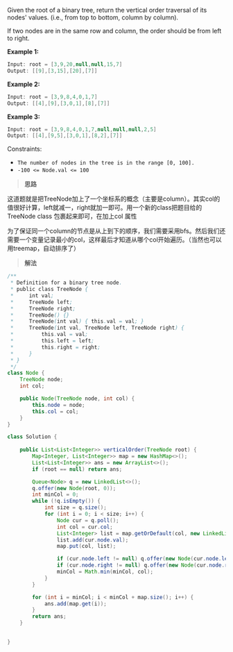 Given the root of a binary tree, return the vertical order traversal of its nodes' values. (i.e., from top to bottom, column by column).

If two nodes are in the same row and column, the order should be from left to right.

 

**Example 1:**

```java
Input: root = [3,9,20,null,null,15,7]
Output: [[9],[3,15],[20],[7]]
```
**Example 2:**

```java
Input: root = [3,9,8,4,0,1,7]
Output: [[4],[9],[3,0,1],[8],[7]]
```

**Example 3:**

```java
Input: root = [3,9,8,4,0,1,7,null,null,null,2,5]
Output: [[4],[9,5],[3,0,1],[8,2],[7]]
```

Constraints:

- `The number of nodes in the tree is in the range [0, 100].`
- `-100 <= Node.val <= 100`



> **思路**

这道题就是把TreeNode加上了一个坐标系的概念（主要是column）。其实col的值很好计算，left就减一，right就加一即可。用一个新的class把题目给的TreeNode class 包裹起来即可，在加上col 属性

为了保证同一个column的节点是从上到下的顺序，我们需要采用bfs。然后我们还需要一个变量记录最小的col，这样最后才知道从哪个col开始遍历。（当然也可以用treemap，自动排序了）



> **解法**

```java
/**
 * Definition for a binary tree node.
 * public class TreeNode {
 *     int val;
 *     TreeNode left;
 *     TreeNode right;
 *     TreeNode() {}
 *     TreeNode(int val) { this.val = val; }
 *     TreeNode(int val, TreeNode left, TreeNode right) {
 *         this.val = val;
 *         this.left = left;
 *         this.right = right;
 *     }
 * }
 */
class Node {
    TreeNode node;
    int col;

    public Node(TreeNode node, int col) {
        this.node = node;
        this.col = col;
    }
}

class Solution {
    
    public List<List<Integer>> verticalOrder(TreeNode root) {
        Map<Integer, List<Integer>> map = new HashMap<>();
        List<List<Integer>> ans = new ArrayList<>();
        if (root == null) return ans;

        Queue<Node> q = new LinkedList<>();
        q.offer(new Node(root, 0));
        int minCol = 0;
        while (!q.isEmpty()) {
            int size = q.size();
            for (int i = 0; i < size; i++) {
                Node cur = q.poll();
                int col = cur.col;
                List<Integer> list = map.getOrDefault(col, new LinkedList<>());
                list.add(cur.node.val);
                map.put(col, list);

                if (cur.node.left != null) q.offer(new Node(cur.node.left, col-1));
                if (cur.node.right != null) q.offer(new Node(cur.node.right, col+1));
                minCol = Math.min(minCol, col);
            }
        }

        for (int i = minCol; i < minCol + map.size(); i++) {
            ans.add(map.get(i));
        }
        return ans;
    }

    
}
```

